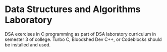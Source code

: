 # Data Structures and Algorithms Laboratory
DSA exercises in C programming as part of DSA laboratory curriculum in semester 3 of college. Turbo C, Bloodshed Dev C++, or Codeblocks should be installed and used.
